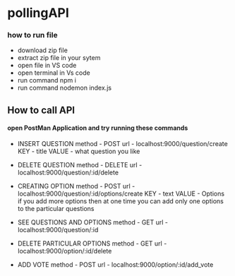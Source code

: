 # pollingAPI

### how to run file

* download zip file
* extract zip file in your sytem
* open file in VS code
* open terminal in Vs code
* run command npm i
* run command nodemon index.js


## How to call API

#### open PostMan Application and try running these commands

* INSERT QUESTION method - POST url - localhost:9000/question/create
  KEY - title  VALUE - what question you like

* DELETE QUESTION method - DELETE url - localhost:9000/question/:id/delete

* CREATING OPTION method - POST url - localhost:9000/question/:id/options/create
  KEY - text VALUE - Options
  if you add more options then at one time you can add only one options to the particular questions

* SEE QUESTIONS AND OPTIONS method - GET url - localhost:9000/question/:id

* DELETE PARTICULAR OPTIONS method - GET url - localhost:9000/option/:id/delete

* ADD VOTE method - POST url - localhost:9000/option/:id/add_vote




